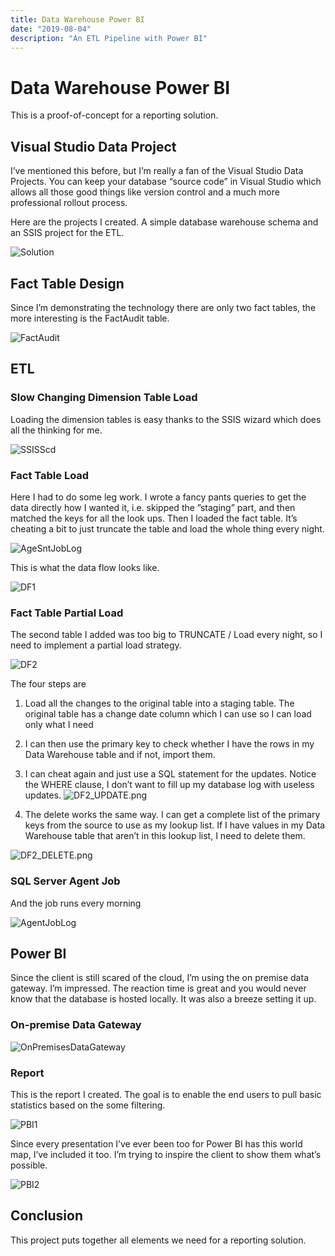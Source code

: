```yaml
---
title: Data Warehouse Power BI
date: "2019-08-04"
description: "An ETL Pipeline with Power BI"
---
```

# Data Warehouse Power BI

This is a proof-of-concept for a reporting solution.  

## Visual Studio Data Project

I’ve mentioned this before, but I’m really a fan of the Visual Studio Data Projects.  You
can keep your database “source code” in Visual Studio which allows all those good things
like version control and a much more professional rollout process.

Here are the projects I created.  A simple database warehouse schema and an SSIS project
for the ETL.

![Solution](./images/Solution.png)

## Fact Table Design

Since I’m demonstrating the technology there are only two fact tables, the more interesting
is the FactAudit table.

![FactAudit](./images/FactAudit.png)

## ETL

### Slow Changing Dimension Table Load

Loading the dimension tables is easy thanks to the SSIS wizard which does all the
thinking for me.

![SSISScd](./images/SSISScd.png)

### Fact Table Load

Here I had to do some leg work.  I wrote a fancy pants queries to get the data directly how I wanted it, i.e.
skipped the ”staging” part, and then matched the keys for all the look ups.  Then I loaded the fact table.  It’s
cheating a bit to just truncate the table and load the whole thing every night.  

![AgeSntJobLog](./images/SSISDataLoad.png)

This is what the data flow looks like.

![DF1](./images/DF1.png)

### Fact Table Partial Load

The second table I added was too big to TRUNCATE / Load every night, so I need to implement a partial load strategy.

![DF2](./images/DF2.png)

The four steps are

1. Load all the changes to the original table into a staging table.  The original table has a change date
column which I can use so I can load only what I need

2. I can then use the primary key to check whether I have the rows in my Data Warehouse table and if not, import them.

3. I can cheat again and just use a SQL statement for the updates.  Notice the WHERE clause, I don’t want to fill up my database
log with useless updates.
![DF2_UPDATE.png](./images/DF2_UPDATE.png)

4. The delete works the same way.  I can get a complete list of the primary keys from the source to use as my lookup list.  If
I have values in my Data Warehouse table that aren’t in this lookup list, I need to delete them.

![DF2_DELETE.png](./images/DF2_DELETE.png)

### SQL Server Agent Job

And the job runs every morning

![AgentJobLog](./images/AgentJobLog.png)

## Power BI

Since the client is still scared of the cloud, I’m using the on premise data gateway.  I’m impressed.  The reaction time is great
and you would never know that the database is hosted locally.  It was also a breeze setting it up.

### On-premise Data Gateway

![OnPremisesDataGateway](./images/OnPremisesDataGateway.png)

### Report

This is the report I created.  The goal is to enable the end users to pull basic statistics based on the some filtering.

![PBI1](./images/PBI1.png)

Since every presentation I’ve ever been too for Power BI has this world map, I’ve
included it too.  I’m trying to inspire the client to show them what’s possible.

![PBI2](./images/PBI2.png)

## Conclusion

This project puts together all elements we need for a reporting solution.
